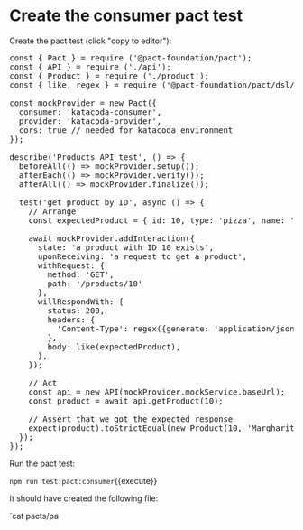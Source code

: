 # Create the consumer pact test

Create the pact test (click "copy to editor"):

<pre class="file" data-filename="consumer.pact.spec.js" data-target="replace">
const { Pact } = require ('@pact-foundation/pact');
const { API } = require ('./api');
const { Product } = require ('./product');
const { like, regex } = require ('@pact-foundation/pact/dsl/matchers');

const mockProvider = new Pact({
  consumer: 'katacoda-consumer',
  provider: 'katacoda-provider',
  cors: true // needed for katacoda environment
});

describe('Products API test', () => {
  beforeAll(() => mockProvider.setup());
  afterEach(() => mockProvider.verify());
  afterAll(() => mockProvider.finalize());

  test('get product by ID', async () => {
    // Arrange
    const expectedProduct = { id: 10, type: 'pizza', name: 'Margharita' }

    await mockProvider.addInteraction({
      state: 'a product with ID 10 exists',
      uponReceiving: 'a request to get a product',
      withRequest: {
        method: 'GET',
        path: '/products/10'
      },
      willRespondWith: {
        status: 200,
        headers: {
          'Content-Type': regex({generate: 'application/json; charset=utf-8', matcher: '^application\/json'}),
        },
        body: like(expectedProduct),
      },
    });

    // Act
    const api = new API(mockProvider.mockService.baseUrl);
    const product = await api.getProduct(10);

    // Assert that we got the expected response
    expect(product).toStrictEqual(new Product(10, 'Margharita', 'pizza'));
  });
});
</pre>

Run the pact test:

`npm run test:pact:consumer`{{execute}}

It should have created the following file:

`cat pacts/pa